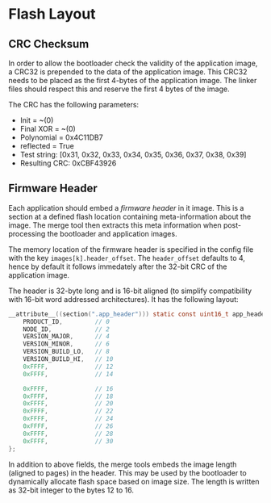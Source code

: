 # Flash Layout

## CRC Checksum

In order to allow the bootloader check the validity of the application image, a CRC32 is prepended to the data of the application image.
This CRC32 needs to be placed as the first 4-bytes of the application image.
The linker files should respect this and reserve the first 4 bytes of the image.

The CRC has the following parameters:

* Init = ~(0)
* Final XOR = ~(0)
* Polynomial = 0x4C11DB7
* reflected = True
* Test string: [0x31, 0x32, 0x33, 0x34, 0x35, 0x36, 0x37, 0x38, 0x39]
* Resulting CRC:  0xCBF43926

## Firmware Header

Each application should embed a *firmware header* in it image.
This is a section at a defined flash location containing meta-information about the image.
The merge tool then extracts this meta information when post-processing the bootloader and application images.

The memory location of the firmware header is specified in the config file with the key `images[k].header_offset`.
The `header_offset` defaults to 4, hence by default it follows immedately after the 32-bit CRC of the application image.

The header is 32-byte long and is 16-bit aligned (to simplify compatibility with 16-bit word addressed architectures). It has the following layout:

```c
__attribute__((section(".app_header"))) static const uint16_t app_header[] = {
    PRODUCT_ID,         // 0
    NODE_ID,            // 2
    VERSION_MAJOR,      // 4
    VERSION_MINOR,      // 6
    VERSION_BUILD_LO,   // 8
    VERSION_BUILD_HI,   // 10
    0xFFFF,             // 12
    0xFFFF,             // 14

    0xFFFF,             // 16
    0xFFFF,             // 18
    0xFFFF,             // 20
    0xFFFF,             // 22
    0xFFFF,             // 24
    0xFFFF,             // 26
    0xFFFF,             // 28
    0xFFFF,             // 30
};
```

In addition to above fields, the merge tools embeds the image length (aligned to pages) in the header.
This may be used by the bootloader to dynamically allocate flash space based on image size.
The length is written as 32-bit integer to the bytes 12 to 16.
